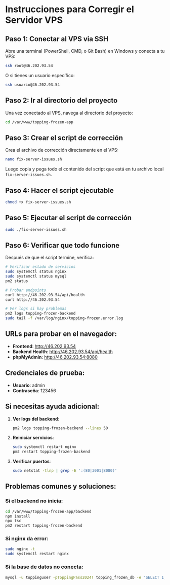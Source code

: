 # Instrucciones para Corregir el Servidor VPS

## Paso 1: Conectar al VPS via SSH

Abre una terminal (PowerShell, CMD, o Git Bash) en Windows y conecta a tu VPS:

```bash
ssh root@46.202.93.54
```

O si tienes un usuario específico:
```bash
ssh usuario@46.202.93.54
```

## Paso 2: Ir al directorio del proyecto

Una vez conectado al VPS, navega al directorio del proyecto:

```bash
cd /var/www/topping-frozen-app
```

## Paso 3: Crear el script de corrección

Crea el archivo de corrección directamente en el VPS:

```bash
nano fix-server-issues.sh
```

Luego copia y pega todo el contenido del script que está en tu archivo local `fix-server-issues.sh`.

## Paso 4: Hacer el script ejecutable

```bash
chmod +x fix-server-issues.sh
```

## Paso 5: Ejecutar el script de corrección

```bash
sudo ./fix-server-issues.sh
```

## Paso 6: Verificar que todo funcione

Después de que el script termine, verifica:

```bash
# Verificar estado de servicios
sudo systemctl status nginx
sudo systemctl status mysql
pm2 status

# Probar endpoints
curl http://46.202.93.54/api/health
curl http://46.202.93.54

# Ver logs si hay problemas
pm2 logs topping-frozen-backend
sudo tail -f /var/log/nginx/topping-frozen.error.log
```

## URLs para probar en el navegador:

- **Frontend**: http://46.202.93.54
- **Backend Health**: http://46.202.93.54/api/health
- **phpMyAdmin**: http://46.202.93.54:8080

## Credenciales de prueba:

- **Usuario**: admin
- **Contraseña**: 123456

## Si necesitas ayuda adicional:

1. **Ver logs del backend**:
   ```bash
   pm2 logs topping-frozen-backend --lines 50
   ```

2. **Reiniciar servicios**:
   ```bash
   sudo systemctl restart nginx
   pm2 restart topping-frozen-backend
   ```

3. **Verificar puertos**:
   ```bash
   sudo netstat -tlnp | grep -E ':(80|3001|8080)'
   ```

## Problemas comunes y soluciones:

### Si el backend no inicia:
```bash
cd /var/www/topping-frozen-app/backend
npm install
npx tsc
pm2 restart topping-frozen-backend
```

### Si nginx da error:
```bash
sudo nginx -t
sudo systemctl restart nginx
```

### Si la base de datos no conecta:
```bash
mysql -u toppinguser -pToppingPass2024! topping_frozen_db -e "SELECT 1;"
